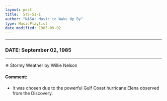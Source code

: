 ```yaml
---
layout: post
title:  STS-51-I
author: "NASA: Music to Wake Up By"
type: MusicPlaylist
date_modified: 1985-09-02
---
```


----
### DATE: September 02, 1985
----
✵ Stormy Weather by Willie Nelson

#### Comment:
* It was chosen due to the powerful Gulf Coast hurricane Elena observed from the Discovery.
